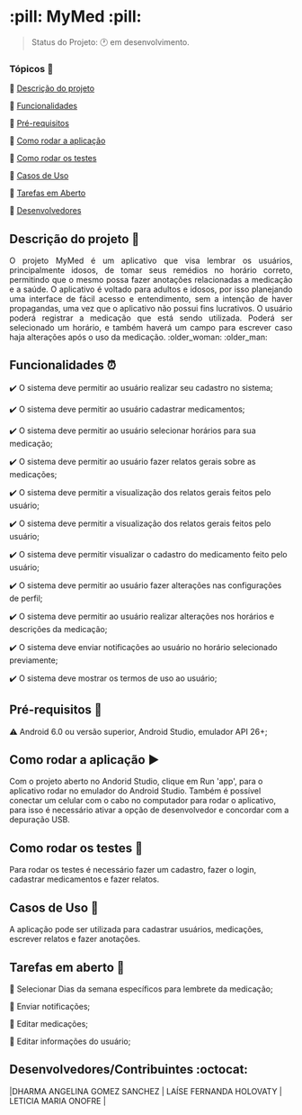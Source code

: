 <h1>:pill: MyMed :pill: </h1>

> Status do Projeto: :clock1:  em desenvolvimento.

### Tópicos :pill:

:small_blue_diamond: [Descrição do projeto](#descrição-do-projeto)

:small_blue_diamond: [Funcionalidades](#funcionalidades)

:small_blue_diamond: [Pré-requisitos](#pré-requisitos)

:small_blue_diamond: [Como rodar a aplicação](#como-rodar-a-aplicação-arrow_forward)

:small_blue_diamond: [Como rodar os testes](#como-rodar-os-testes)

:small_blue_diamond: [Casos de Uso](#casos-de-uso)

:small_blue_diamond: [Tarefas em Aberto](#tarefas-em-aberto)

:small_blue_diamond: [Desenvolvedores](#desenvolvedorescontribuintes-octocat)
## Descrição do projeto  :pill:

<p align="justify">
  O projeto MyMed é um aplicativo que visa lembrar os usuários, principalmente
idosos, de tomar seus remédios no horário correto, permitindo que o mesmo possa fazer
anotações relacionadas a medicação e a saúde. O aplicativo é voltado para adultos e idosos,
por isso planejando uma interface de fácil acesso e entendimento, sem a intenção de haver
propagandas, uma vez que o aplicativo não possui fins lucrativos. O usuário poderá registrar a
medicação que está sendo utilizada. Poderá ser selecionado um horário, e também haverá um
campo para escrever caso haja alterações após o uso da medicação. :older_woman: :older_man:
</p>

## Funcionalidades :alarm_clock:

:heavy_check_mark: O sistema deve permitir ao usuário realizar seu cadastro no sistema;

:heavy_check_mark: O sistema deve permitir ao usuário cadastrar medicamentos;  

:heavy_check_mark: O sistema deve permitir ao usuário selecionar horários para sua medicação;

:heavy_check_mark: O sistema deve permitir ao usuário fazer relatos gerais sobre as medicações;

:heavy_check_mark: O sistema deve permitir a visualização dos relatos gerais feitos pelo usuário;

:heavy_check_mark: O sistema deve permitir a visualização dos relatos gerais feitos pelo usuário;

:heavy_check_mark: O sistema deve permitir visualizar o cadastro do medicamento feito pelo usuário;

:heavy_check_mark: O sistema deve permitir ao usuário fazer alterações nas configurações de perfil;

:heavy_check_mark: O sistema deve permitir ao usuário realizar alterações nos horários e descrições da medicação;

:heavy_check_mark: O sistema deve enviar notificações ao usuário no horário selecionado previamente;

:heavy_check_mark: O sistema deve mostrar os termos de uso ao usuário;

## Pré-requisitos :pill:

:warning: Android 6.0 ou versão superior, Android Studio, emulador API 26+;

## Como rodar a aplicação :arrow_forward:

Com o projeto aberto no Andorid Studio, clique em Run 'app', para o aplicativo rodar no emulador do Android Studio. Também é possível conectar um celular com o cabo no computador para rodar o aplicativo, para isso é necessário ativar a opção de desenvolvedor e concordar com a depuração USB.

## Como rodar os testes :pill:

Para rodar os testes é necessário fazer um cadastro, fazer o login, cadastrar medicamentos e fazer relatos.

## Casos de Uso :pill:

A aplicação pode ser utilizada para cadastrar usuários, medicações, escrever relatos e fazer anotações.

## Tarefas em aberto :pill:

:memo: Selecionar Dias da semana específicos para lembrete da medicação;

:memo: Enviar notificações;

:memo: Editar medicações;

:memo: Editar informações do usuário;

## Desenvolvedores/Contribuintes :octocat:


|DHARMA ANGELINA GOMEZ SANCHEZ | LAÍSE FERNANDA HOLOVATY | LETICIA MARIA ONOFRE |
